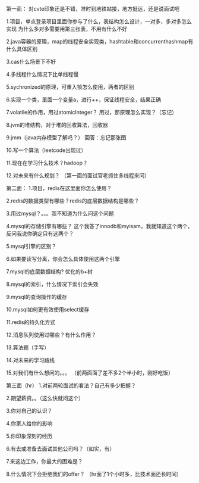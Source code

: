 第一面：
对cvte印象还是不错，准时到地铁站接，地方挺远，还是说面试吧

1.项目，单点登录项目里面你参与了什么，表结构怎么设计，一对多，多对多怎么实现
  为什么多对多需要用第三张表，不用有什么不好

2.java容器的原理，map的线程安全实现类，hashtable和concurrenthashmap有什么具体区别

3.cas什么场景下不好

4.多线程什么情况下比单线程慢

5.sychronized的原理，可重入锁怎么使用，两者的区别

6.实现一个类，里面一个变量a，进行++，保证线程安全，结果正确

7.volatile的作用，用过atomicInteger？ 用过，那原理怎么实现？（忘记）

8.jvm的堆结构，对于堆的回收算法，回收器

9.jmm（java内存模型了解吗？） 回答：忘记那张图

10.写一个算法（leetcode出现过）

11.现在在学习什么技术？hadoop？

12.对未来有什么规划？
（第一面的面试官老抓住多线程来问）

第二面：
1.项目，redis在这里面你怎么使用？

2.redis的数据类型有哪些？redis的底层数据结构是哪些？

3.用过mysql？。。。我不知道为什么问这个问题

4.mysql的存储引擎有哪些？ 这个我答了innodb和myisam，我就知道这个两个，反问我说你确定只有这两个？

5.mysql引擎的区别？

6.如果要读写分离，你会怎么具体使用这两个引擎

7.mysql的底层数据结构? 优化的b+树

8.mysql的索引，什么情况下索引会失效

9.mysql的查询操作的缓存

10.mysql如何更有效使用select缓存

11.redis的持久化方式

12.消息队列使用过哪些？有什么作用？

13.算法题（手写）

14.对未来的学习路线

15.对我们有什么想问的。。。 
（前两面面了差不多2个半小时，刚好吃饭）

第三面（hr）
1.对前两轮面试的看法？自己有多少把握？

2.期望薪资。。（这么快就问这个）

3.你对自己的认识？

4.你家人给你的影响

5.你印象深刻的经历

6.有去或准备去面试其他公司吗？（如实，有）

7.来这边工作，你最大的困难是？

8.什么情况下会拒绝我们的offer？
（hr面了1个小时多，比技术面还长时间）

